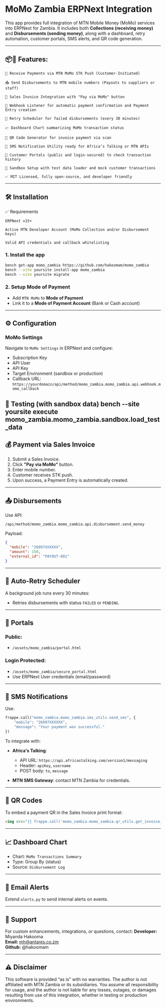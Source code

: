 
# MoMo Zambia ERPNext Integration

This app provides full integration of MTN Mobile Money (MoMo) services into ERPNext for Zambia. It includes both **Collections (receiving money)** and **Disbursements (sending money)**, along with a dashboard, retry automation, customer portals, SMS alerts, and QR code generation.

---

## 📦🔧 Features:

    📲 Receive Payments via MTN MoMo STK Push (Customer-Initiated)

    📤 Send Disbursements to MTN mobile numbers (Payouts to suppliers or staff)

    🧾 Sales Invoice Integration with "Pay via MoMo" button

    🔁 Webhook Listener for automatic payment confirmation and Payment Entry creation

    🔁 Retry Scheduler for failed disbursements (every 30 minutes)

    📈 Dashboard Chart summarizing MoMo transaction status

    🧾 QR Code Generator for invoice payment via scan

    📧 SMS Notification Utility ready for Africa’s Talking or MTN APIs

    🔐 Customer Portals (public and login-secured) to check transaction history

    🧪 Sandbox Setup with test data loader and mock customer transactions

    ✅ MIT Licensed, fully open-source, and developer friendly

---

## 🛠 Installation
✅ Requirements

    ERPNext v15+

    Active MTN Developer Account (MoMo Collection and/or Disbursement keys)

    Valid API credentials and callback whitelisting

### 1. Install the app
```bash
bench get-app momo_zambia https://github.com/hakoomam/momo_zambia
bench --site yoursite install-app momo_zambia
bench --site yoursite migrate
```

### 2. Setup Mode of Payment
- Add `MTN MoMo` to **Mode of Payment**
- Link it to a **Mode of Payment Account** (Bank or Cash account)

---

## ⚙️ Configuration

### MoMo Settings
Navigate to `MoMo Settings` in ERPNext and configure:
- Subscription Key
- API User
- API Key
- Target Environment (sandbox or production)
- Callback URL:  
  `https://yourdomain/api/method/momo_zambia.momo_zambia.api.webhook.momo_callback`

🧪 Testing (with sandbox data)
bench --site yoursite execute momo_zambia.momo_zambia.sandbox.load_test_data
---

## 💰 Payment via Sales Invoice

1. Submit a Sales Invoice.
2. Click **"Pay via MoMo"** button.
3. Enter mobile number.
4. Customer receives STK push.
5. Upon success, a Payment Entry is automatically created.

---

## 📤 Disbursements

Use API:
```
/api/method/momo_zambia.momo_zambia.api.disbursement.send_money
```
Payload:
```json
{
  "mobile": "26097XXXXXX",
  "amount": 150,
  "external_id": "PAYOUT-001"
}
```

---

## 🔄 Auto-Retry Scheduler

A background job runs every 30 minutes:
- Retries disbursements with status `FAILED` or `PENDING`.

---

## 🔐 Portals

### Public:
- `/assets/momo_zambia/portal.html`

### Login Protected:
- `/assets/momo_zambia/secure_portal.html`
- Use ERPNext User credentials (email/password)

---

## 📲 SMS Notifications

Use:
```python
frappe.call("momo_zambia.momo_zambia.sms_utils.send_sms", {
    "mobile": "26097XXXXXX",
    "message": "Your payment was successful."
})
```

To integrate with:
- **Africa's Talking**:
  - API URL: `https://api.africastalking.com/version1/messaging`
  - Header: `apiKey`, `username`
  - POST body: `to`, `message`

- **MTN SMS Gateway**: contact MTN Zambia for credentials.

---

## 🧾 QR Codes

To embed a payment QR in the Sales Invoice print format:
```html
<img src="{{ frappe.call('momo_zambia.momo_zambia.qr_utils.get_invoice_qr', invoice_name=doc.name) }}" width="180" />
```

---

## 📈 Dashboard Chart

- Chart: `MoMo Transactions Summary`
- Type: Group By (status)
- Source: `Disbursement Log`

---

## 📧 Email Alerts

Extend `alerts.py` to send internal alerts on events.

---

## 🙋 Support

For custom enhancements, integrations, or questions, contact:
**Developer:** Miyanda Hakooma  
**Email:** mh@antares.co.zm  
**Github:** @hakoomam

---

## ⚠️ Disclaimer

This software is provided “as is” with no warranties. The author is not affiliated with MTN Zambia or its subsidiaries. You assume all responsibility for usage, and the author is not liable for any losses, outages, or damages resulting from use of this integration, whether in testing or production environments.
